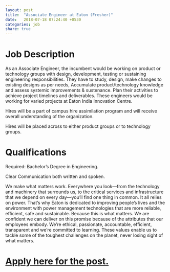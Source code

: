```yaml
---
layout: post
title:  "Associate Engineer at Eaton (Fresher)"
date:   2018-07-18 07:24:40 +0530
categories: job
share: true
---
```

# Job Description
As an Associate Engineer, the incumbent would be working on product or technology groups with design, development, testing or sustaining engineering responsibilities. They have to study, design, make changes to existing designs as per needs, Accumulate product/technology knowledge and assess systemic improvements & sustenance. Plan their activities to achieve project timelines and deliverables. These engineers would be working for varied projects at Eaton India Innovation Centre.

Hires will be a part of campus hire assimilation program and will receive overall understanding of the organization.

Hires will be placed across to either product groups or to technology groups.

# Qualifications
Required: Bachelor’s Degree in Engineering.

Clear Communication both written and spoken.

We make what matters work. Everywhere you look—from the technology and machinery that surrounds us, to the critical services and infrastructure that we depend on every day—you’ll find one thing in common. It all relies on power. That’s why Eaton is dedicated to improving people’s lives and the environment with power management technologies that are more reliable, efficient, safe and sustainable. Because this is what matters. We are confident we can deliver on this promise because of the attributes that our employees embody. We’re ethical, passionate, accountable, efficient, transparent and we’re committed to learning. These values enable us to tackle some of the toughest challenges on the planet, never losing sight of what matters.

# [Apply here for the post.](https://jobs.eaton.com/jobs/055421?)